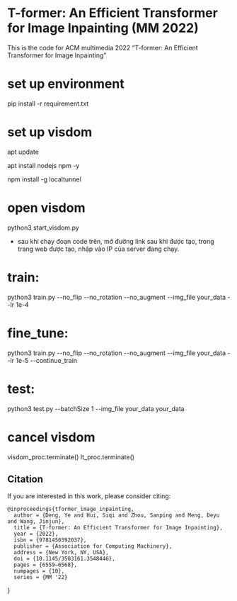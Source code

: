 # T-former: An Efficient Transformer for Image Inpainting (MM 2022)

This is the code for ACM multimedia 2022 “T-former: An Efficient Transformer for Image Inpainting”

# set up environment

pip install -r requirement.txt

# set up visdom

apt update

apt install nodejs npm -y

npm install -g localtunnel

# open visdom

python3 start_visdom.py

- sau khi chạy đoạn code trên, mở đường link sau khi được tạo, trong trang web được tạo, nhập vào IP của server đang chạy.

# train:

python3 train.py --no_flip --no_rotation --no_augment --img_file your_data --lr 1e-4

# fine_tune:

python3 train.py --no_flip --no_rotation --no_augment --img_file your_data --lr 1e-5 --continue_train

# test:

python3 test.py --batchSize 1 --img_file your_data your_data

# cancel visdom

visdom_proc.terminate()
lt_proc.terminate()

## Citation

If you are interested in this work, please consider citing:

    @inproceedings{tformer_image_inpainting,
      author = {Deng, Ye and Hui, Siqi and Zhou, Sanping and Meng, Deyu and Wang, Jinjun},
      title = {T-former: An Efficient Transformer for Image Inpainting},
      year = {2022},
      isbn = {9781450392037},
      publisher = {Association for Computing Machinery},
      address = {New York, NY, USA},
      doi = {10.1145/3503161.3548446},
      pages = {6559–6568},
      numpages = {10},
      series = {MM '22}

}
